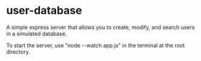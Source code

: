 # user-database

A simple express server that allows you to create, modify, and search users in a simulated database.

To start the server, use "node --watch app.js" in the terminal at the root directory.
